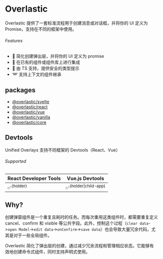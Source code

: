 # Overlastic

Overlastic 提供了一套标准流程用于创建消息或对话框，并将你的 UI 定义为 Promise，支持在不同的框架中使用。

###### Features

- 💫 简化创建弹出层，并将你的 UI 定义为 promise
- 🧩 在已有的组件或组件库上进行集成
- 🦾 由 TS 支持，提供安全的类型提示
- ➿ 支持上下文的组件继承

## packages

- [@overlastic/svelte](/zh/svelte/)
- [@overlastic/react](/zh/react/)
- [@overlastic/vue](/zh/vue/)
- [@overlastic/vanilla](/zh/element/)
- [@overlastic/core](/zh/functions/constructor.html)

## Devtools

Unified Overlays 支持不同框架的 Devtools（React、Vue）

###### Supported

| React Developer Tools | Vue.js Devtools                  |
| --------------------- | -------------------------------- |
| ✅<sup>(holder)</sup> | ✅<sup>(holder\|child-app)</sup> |

## Why?

创建弹窗组件是一个重复且耗时的任务。而每次重用这类组件时，都需要重复定义 cancel、confirm 和 visible 等公共字段。此外，控制这个过程（`clear data`->`open Model`->`edit data`->`onConfirm`->`save data`）也会导致大量冗余代码，尤其是对于一些全局组件。

Overlastic 简化了弹出层的创建，通过减少冗余流程和管理相应状态。它能够有效地创建命令式组件，同时支持声明式使用。
